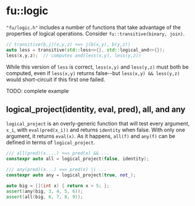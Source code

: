 
# fu::logic

`"fu/logic.h"` includes a number of functions that take advantage of the
properties of logical operations. Consider `fu::transitive(binary, join)`.
```c++
// transitive(b,j)(x,y,z) <=> j(b(x,y), b(y,z))
auto less = transitive(std::less<>{}, std::logical_and<>{});
less(x,y,z);  // computes and(less(x,y), less(y,z))
```
While this version of `less` is correct, `less(x,y)` and `less(y,z)` must both
be computed, even if `less(x,y)` returns false--but `less(x,y) && less(y,z)`
would short-circuit if this first one failed.

TODO: complete example

## logical_project(identity, eval, pred), all, and any

`logical_project` is an overly-generic function that will test every argument,
`x_i`, with `eval(pred(x_i))` and returns `identity` when false. With only one
argument, it returns `eval(x)`. As it happens, `all(f)` and `any(f)` can be
defined in terms of `logical_project`.
```c++
/// all(pred)(x....) <=> pred(x) && ...
constexpr auto all = logical_project(false, identity);

/// any(pred)(x...) <=> pred(x) || ...
constexpr auto any = logical_project(true, not_);

auto big = [](int x) { return x > 5; };
assert(any(big, 3, 4, 5, 6));
assert(all(big, 6, 7, 8, 9));
```
